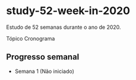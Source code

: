 # study-52-week-in-2020

Estudo de 52 semanas durante o ano de 2020.

Tópico
Cronograma

## Progresso semanal
- Semana 1 (Não iniciado)
